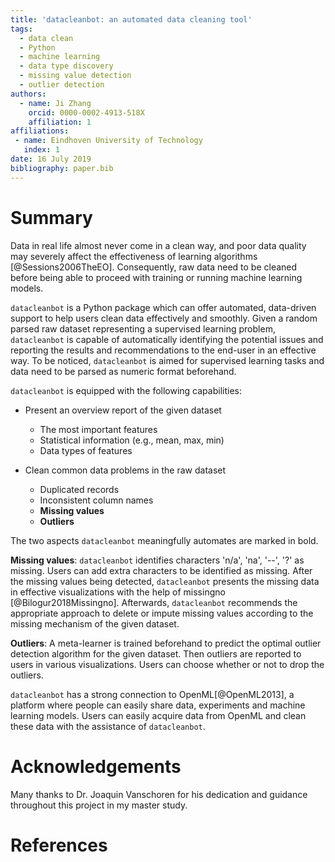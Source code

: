 ```yaml
---
title: 'datacleanbot: an automated data cleaning tool'
tags:
  - data clean
  - Python
  - machine learning
  - data type discovery
  - missing value detection
  - outlier detection
authors:
  - name: Ji Zhang
    orcid: 0000-0002-4913-518X
    affiliation: 1
affiliations:
 - name: Eindhoven University of Technology
   index: 1
date: 16 July 2019
bibliography: paper.bib
---
```


# Summary

Data in real life almost never come in a clean way, and poor data quality may severely affect the effectiveness of learning algorithms [@Sessions2006TheEO]. Consequently, raw data need to be cleaned before being able to proceed with training or running machine learning models.

``datacleanbot`` is a Python package which can offer automated, data-driven support to help users clean data effectively and smoothly. Given a random parsed raw dataset representing a supervised learning problem, ``datacleanbot`` is capable of automatically identifying the potential issues and reporting the results and recommendations to the end-user in an effective way. To be noticed, ``datacleanbot`` is aimed for supervised learning tasks and data need to be parsed as numeric format beforehand.

``datacleanbot`` is equipped with the following capabilities:

* Present an overview report of the given dataset
    
    * The most important features
    * Statistical information (e.g., mean, max, min)
    * Data types of features

* Clean common data problems in the raw dataset
    
    * Duplicated records
    * Inconsistent column names
    * **Missing values**
    * **Outliers**

The two aspects ``datacleanbot`` meaningfully automates are marked in bold.

**Missing values**: ``datacleanbot`` identifies characters 'n/a', 'na', '--', '?' as missing. Users can add extra characters to be identified as missing. After the missing values being detected, ``datacleanbot`` presents the missing data in effective visualizations with the help of missingno [@Bilogur2018Missingno]. Afterwards, ``datacleanbot`` recommends the appropriate approach to delete or impute missing values according to the missing mechanism of the given dataset.

**Outliers**: A meta-learner is trained beforehand to predict the optimal outlier detection algorithm for the given dataset. Then outliers are reported to users in various visualizations.
Users can choose whether or not to drop the outliers.

``datacleanbot`` has a strong connection to OpenML[@OpenML2013], a platform where people can easily share data, experiments and machine learning models. Users can easily acquire data from OpenML and clean these data with the assistance of ``datacleanbot``. 



# Acknowledgements

Many thanks to Dr. Joaquin Vanschoren for his dedication and guidance throughout this project in my master study.

# References

